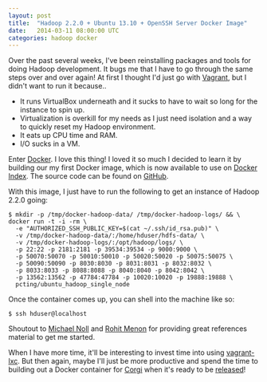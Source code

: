 ```yaml
---
layout: post
title:  "Hadoop 2.2.0 + Ubuntu 13.10 + OpenSSH Server Docker Image"
date:   2014-03-11 08:00:00 UTC
categories: hadoop docker
---
```


Over the past several weeks, I've been reinstalling packages and tools
for doing Hadoop development. It bugs me that I have to go through the
same steps over and over again! At first I thought I'd just go with
[Vagrant](http://www.vagrantup.com/), but I didn't want to run it
because..

* It runs VirtualBox underneath and it sucks to have to wait so long
  for the instance to spin up.
* Virtualization is overkill for my needs as I just need isolation and
  a way to quickly reset my Hadoop environment.
* It eats up CPU time and RAM.
* I/O sucks in a VM.

Enter [Docker](https://www.docker.io/). I love this thing! I loved it
so much I decided to learn it by building our my first Docker image,
which is now available to use on [Docker Index](https://index.docker.io/u/pcting/ubuntu_hadoop_single_node/).
The source code can be found on [GitHub](https://github.com/pcting/docker-container-recipes).

With this image, I just have to run the following to get an instance
of Hadoop 2.2.0 going:

    $ mkdir -p /tmp/docker-hadoop-data/ /tmp/docker-hadoop-logs/ && \
    docker run -t -i -rm \
      -e "AUTHORIZED_SSH_PUBLIC_KEY=$(cat ~/.ssh/id_rsa.pub)" \
      -v /tmp/docker-hadoop-data/:/home/hduser/hdfs-data/ \
      -v /tmp/docker-hadoop-logs/:/opt/hadoop/logs/ \
      -p 22:22 -p 2181:2181 -p 39534:39534 -p 9000:9000 \
      -p 50070:50070 -p 50010:50010 -p 50020:50020 -p 50075:50075 \
      -p 50090:50090 -p 8030:8030 -p 8031:8031 -p 8032:8032 \
      -p 8033:8033 -p 8088:8088 -p 8040:8040 -p 8042:8042 \
      -p 13562:13562 -p 47784:47784 -p 10020:10020 -p 19888:19888 \
      pcting/ubuntu_hadoop_single_node

Once the container comes up, you can shell into the machine like so:

    $ ssh hduser@localhost

Shoutout to [Michael Noll](http://www.rohitmenon.com/index.php/how-to-install-hadoop-on-ubuntulinux-mint/)
and [Rohit Menon](http://www.rohitmenon.com/index.php/how-to-install-hadoop-on-ubuntulinux-mint/)
for providing great references material to get me started.

When I have more time, it'll be interesting to invest time into using [vagrant-lxc](https://github.com/fgrehm/vagrant-lxc).
But then again, maybe I'll just be more productive and spend the time
to building out a Docker container for [Corgi](https://github.com/pcting/corgi)
when it's ready to be [released](/corgi/scala/2014/03/10/imminent-initial-corgi-click-tracker-release.html)!
